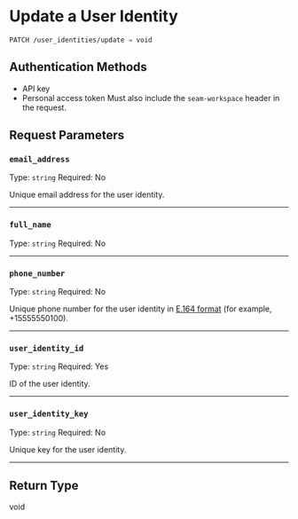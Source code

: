 # Update a User Identity

```
PATCH /user_identities/update ⇒ void
```



## Authentication Methods

- API key
- Personal access token
  Must also include the `seam-workspace` header in the request.

## Request Parameters

### `email_address`

Type: `string`
Required: No

Unique email address for the user identity.

***

### `full_name`

Type: `string`
Required: No



***

### `phone_number`

Type: `string`
Required: No

Unique phone number for the user identity in [E.164 format](https://www.itu.int/rec/T-REC-E.164/en) (for example, +15555550100).

***

### `user_identity_id`

Type: `string`
Required: Yes

ID of the user identity.

***

### `user_identity_key`

Type: `string`
Required: No

Unique key for the user identity.

***

## Return Type

void
